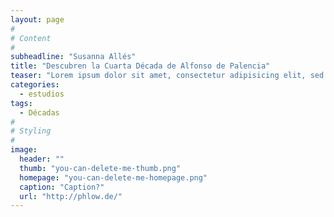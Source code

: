 ```yaml
---
layout: page
#
# Content
#
subheadline: "Susanna Allés"
title: "Descubren la Cuarta Década de Alfonso de Palencia"
teaser: "Lorem ipsum dolor sit amet, consectetur adipisicing elit, sed do eiusmod tempor incididunt ut labore et dolore magna aliqua. Ut enim ad minim veniam, quis nostrud exercitation ullamco laboris nisi ut aliquip ex ea commodo consequat."
categories:
  - estudios
tags:
  - Décadas
#
# Styling
#
image:
  header: ""
  thumb: "you-can-delete-me-thumb.png"
  homepage: "you-can-delete-me-homepage.png"
  caption: "Caption?"
  url: "http://phlow.de/"
---
```




 [1]: #
 [2]: #
 [3]: #
 [4]: #
 [5]: #
 [6]: #
 [7]: #
 [8]: #
 [9]: #
 [10]: #